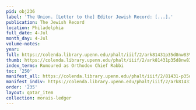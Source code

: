 ```yaml
---
pid: obj236
label: 'The Union. [Letter to the] Editor Jewish Record: [...].'
publication: The Jewish Record
location: Philadelphia
full_date: 4-Jul
month_day: 4-Jul
volume-notes:
year:
full: https://colenda.library.upenn.edu/phalt/iiif/2/ark81431p35d8nw83%2FSHA256E-s6869831--5a547c4955291ac7d695de1705c76a70e1efa552e32e891457e9b0fdbd78e77c.jpeg/full/3500,/0/default.jpg
thumb: https://colenda.library.upenn.edu/phalt/iiif/2/ark81431p35d8nw83%2FSHA256E-s6869831--5a547c4955291ac7d695de1705c76a70e1efa552e32e891457e9b0fdbd78e77c.jpeg/full/!200,200/0/default.jpg
index_terms: Rumoured as Orthodox Chief Rabbi
toc: '250'
manifest_all: https://colenda.library.upenn.edu/phalt/iiif/2/81431-p35d8nw83/manifest
manifest_indiv: https://colenda.library.upenn.edu/phalt/iiif/2/ark81431p35d8nw83%2FSHA256E-s6869831--5a547c4955291ac7d695de1705c76a70e1efa552e32e891457e9b0fdbd78e77c.jpeg
order: '235'
layout: qatar_item
collection: morais-ledger
---
```

